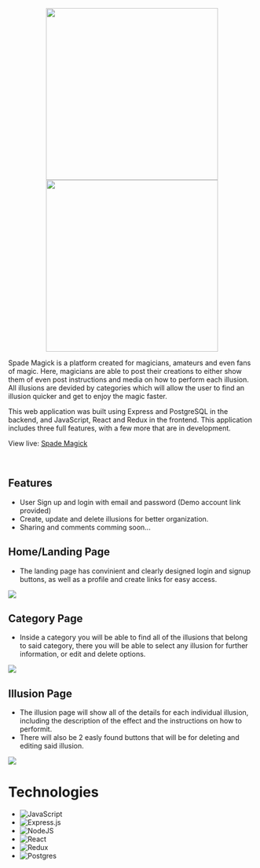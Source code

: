 <br />
<br />

<p align='center'>
  <img src='https://safemedia-capstone.s3.us-east-2.amazonaws.com/Public/spademagic-txt.png' width='350px' >
  <img src='https://safemedia-capstone.s3.us-east-2.amazonaws.com/Public/spademagick-logo.jpeg' width='350px' >
</p>

Spade Magick is a platform created for magicians, amateurs and even fans of magic. Here, magicians are able to post their creations to either show them of even post instructions and media on how to perform each illusion. All illusions are devided by categories which will allow the user to find an illusion quicker and get to enjoy the magic faster.

This web application was built using Express and PostgreSQL in the backend, and JavaScript, React and Redux in the frontend. This application includes three full features, with a few more that are in development.

View live: <a href='https://jborja-one.github.io/'>Spade Magick</a>

<br />

## Features

-   User Sign up and login with email and password (Demo account link provided)
-   Create, update and delete illusions for better organization.
-   Sharing and comments comming soon...
    <br />

## Home/Landing Page

- The landing page has convinient and clearly designed login and signup buttons, as well as a profile and create links for easy access.

<img src='https://jborja-bucket.s3.us-west-1.amazonaws.com/images/spademagick-homepage.png' >
    <br />
    

## Category Page

- Inside a category you will be able to find all of the illusions that belong to said category, there you will be able to select any illusion for further information, or edit and delete options.

<img src='https://jborja-bucket.s3.us-west-1.amazonaws.com/images/spademagick-category.png' >
    <br />

## Illusion Page

- The illusion page will show all of the details for each individual illusion, including the description of the effect and the instructions on how to performit.
- There will also be 2 easly found buttons that will be for deleting and editing said illusion.

<img src='https://jborja-bucket.s3.us-west-1.amazonaws.com/images/spademagick-illusion.png' >
    <br />

# Technologies

- ![JavaScript](https://img.shields.io/badge/javascript-%23323330.svg?style=for-the-badge&logo=javascript&logoColor=%23F7DF1E)
- ![Express.js](https://img.shields.io/badge/express.js-%23404d59.svg?style=for-the-badge&logo=express&logoColor=%2361DAFB)
- ![NodeJS](https://img.shields.io/badge/node.js-6DA55F?style=for-the-badge&logo=node.js&logoColor=white)
- ![React](https://img.shields.io/badge/react-%2320232a.svg?style=for-the-badge&logo=react&logoColor=%2361DAFB)
- ![Redux](https://img.shields.io/badge/redux-%23593d88.svg?style=for-the-badge&logo=redux&logoColor=white)
- ![Postgres](https://img.shields.io/badge/postgres-%23316192.svg?style=for-the-badge&logo=postgresql&logoColor=white)
    <br />
